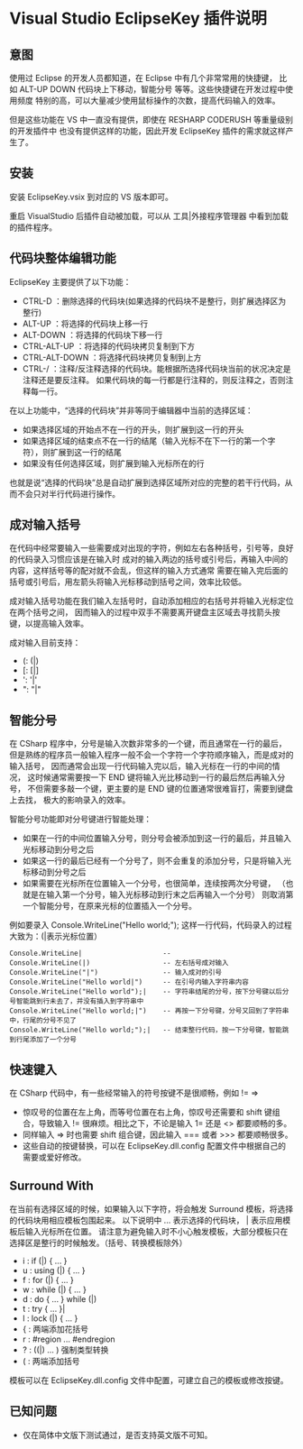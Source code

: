 ﻿# Visual Studio EclipseKey 插件说明 

## 意图

使用过 Eclipse 的开发人员都知道，在 Eclipse 中有几个非常常用的快捷键，
比如 ALT-UP DOWN 代码块上下移动，智能分号 等等。这些快捷键在开发过程中使用频度
特别的高，可以大量减少使用鼠标操作的次数，提高代码输入的效率。

但是这些功能在 VS 中一直没有提供，即使在 RESHARP CODERUSH 等重量级别的开发插件中
也没有提供这样的功能，因此开发 EclipseKey 插件的需求就这样产生了。

## 安装

安装 EclipseKey.vsix 到对应的 VS 版本即可。

重启 VisualStudio 后插件自动被加载，可以从 工具|外接程序管理器 中看到加载的插件程序。

## 代码块整体编辑功能

EclipseKey 主要提供了以下功能：

 * CTRL-D        ：删除选择的代码块(如果选择的代码块不是整行，则扩展选择区为整行)
 * ALT-UP        ：将选择的代码块上移一行
 * ALT-DOWN      ：将选择的代码块下移一行
 * CTRL-ALT-UP   ：将选择的代码块拷贝复制到下方
 * CTRL-ALT-DOWN ：将选择代码块拷贝复制到上方
 * CTRL-/        ：注释/反注释选择的代码块。能根据所选择代码块当前的状况决定是注释还是要反注释。
                   如果代码块的每一行都是行注释的，则反注释之，否则注释每一行。

在以上功能中，“选择的代码块”并非等同于编辑器中当前的选择区域：

 * 如果选择区域的开始点不在一行的开头，则扩展到这一行的开头
 * 如果选择区域的结束点不在一行的结尾（输入光标不在下一行的第一个字符），则扩展到这一行的结尾
 * 如果没有任何选择区域，则扩展到输入光标所在的行

也就是说“选择的代码块”总是自动扩展到选择区域所对应的完整的若干行代码，从而不会只对半行代码进行操作。


## 成对输入括号

在代码中经常要输入一些需要成对出现的字符，例如左右各种括号，引号等，良好的代码录入习惯应该是在输入时
成对的输入两边的括号或引号后，再输入中间的内容，这样括号等的配对就不会乱，但这样的输入方式通常
需要在输入完后面的括号或引号后，用左箭头将输入光标移动到括号之间，效率比较低。

成对输入括号功能在我们输入左括号时，自动添加相应的右括号并将输入光标定位在两个括号之间，
因而输入的过程中双手不需要离开键盘主区域去寻找箭头按键，以提高输入效率。

成对输入目前支持：

 * (: (|)
 * [: [|]
 * ': '|'
 * ": "|"


## 智能分号

在 CSharp 程序中，分号是输入次数非常多的一个键，而且通常在一行的最后，
但是熟练的程序员一般输入程序一般不会一个字符一个字符顺序输入，而是成对的输入括号，
因而通常会出现一行代码输入完以后，输入光标在一行的中间的情况，
这时候通常需要按一下 END 键将输入光比移动到一行的最后然后再输入分号，
不但需要多敲一个键，更主要的是 END 键的位置通常很难盲打，需要到键盘上去找，
极大的影响录入的效率。

智能分号功能即对分号键进行智能处理：

 * 如果在一行的中间位置输入分号，则分号会被添加到这一行的最后，并且输入光标移动到分号之后
 * 如果这一行的最后已经有一个分号了，则不会重复的添加分号，只是将输入光标移动到分号之后
 * 如果需要在光标所在位置输入一个分号，也很简单，连续按两次分号键，
   （也就是在输入第一个分号，输入光标移动到行末之后再输入一个分号）
   则取消第一个智能分号，在原来光标的位置插入一个分号。

例如要录入
Console.WriteLine("Hello world;");
这样一行代码，代码录入的过程大致为：(|表示光标位置）

    Console.WriteLine|                    -- 
    Console.WriteLine(|)                  -- 左右括号成对输入
    Console.WriteLine("|")                -- 输入成对的引号
    Console.WriteLine("Hello world|")     -- 在引号内输入字符串内容
    Console.WriteLine("Hello world");|    -- 字符串结尾的分号，按下分号键以后分号智能跳到行未去了，并没有插入到字符串中
    Console.WriteLine("Hello world;|")    -- 再按一下分号键，分号又回到了字符串中，行尾的分号不见了
    Console.WriteLine("Hello world;");|   -- 结束整行代码，按一下分号键，智能跳到行尾添加了一个分号

## 快速键入

在 CSharp 代码中，有一些经常输入的符号按键不是很顺畅，例如 != =>

 * 惊叹号的位置在左上角，而等号位置在右上角，惊叹号还需要和 shift 键组合，导致输入 != 很麻烦。相比之下，不论是输入 1= 还是 <> 都要顺畅的多。
 * 同样输入 => 时也需要 shift 组合键，因此输入 === 或者 >>> 都要顺畅很多。
 * 这些自动的按键替换，可以在 EclipseKey.dll.config 配置文件中根据自己的需要或爱好修改。

## Surround With

在当前有选择区域的时候，如果输入以下字符，将会触发 Surround 模板，将选择的代码块用相应模板包围起来。
以下说明中 ... 表示选择的代码块， | 表示应用模板后输入光标所在位置。
请注意为避免输入时不小心触发模板，大部分模板只在选择区是整行的时候触发。（括号、转换模板除外）

 * i : if (|) { ... }
 * u : using (|) { ... }
 * f : for (|) { ... }
 * w : while (|) { ... }
 * d : do { ... } while (|)
 * t : try { ... }|
 * l : lock (|) { ... }
 * { : 两端添加花括号
 * r : #region ... #endregion
 * ? : ((|) ... ) 强制类型转换
 * ( : 两端添加括号

模板可以在 EclipseKey.dll.config 文件中配置，可建立自己的模板或修改按键。

## 已知问题
 * 仅在简体中文版下测试通过，是否支持英文版不可知。